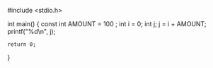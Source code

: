 #include <stdio.h>

int main() {
	const int AMOUNT = 100 ;
	int i = 0;
	int j;
	j = i + AMOUNT;
	printf("%d\n", j);
	 
	return 0;
}
